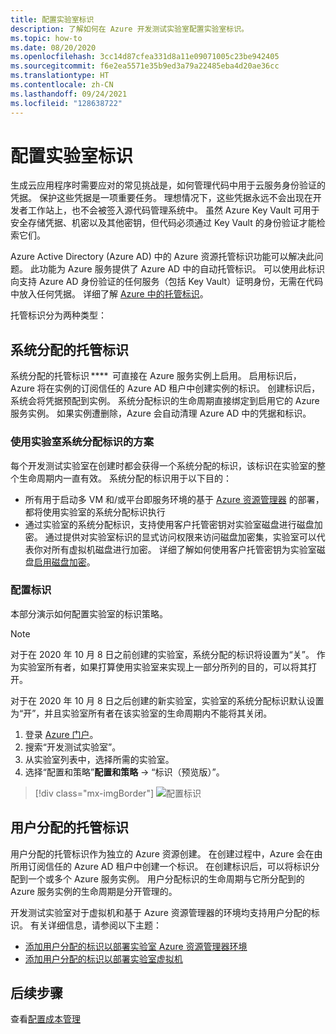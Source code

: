 ```yaml
---
title: 配置实验室标识
description: 了解如何在 Azure 开发测试实验室配置实验室标识。
ms.topic: how-to
ms.date: 08/20/2020
ms.openlocfilehash: 3cc14d87cfea331d8a11e09071005c23be942405
ms.sourcegitcommit: f6e2ea5571e35b9ed3a79a22485eba4d20ae36cc
ms.translationtype: HT
ms.contentlocale: zh-CN
ms.lasthandoff: 09/24/2021
ms.locfileid: "128638722"
---
```

# <a name="configure-a-lab-identity"></a>配置实验室标识

生成云应用程序时需要应对的常见挑战是，如何管理代码中用于云服务身份验证的凭据。 保护这些凭据是一项重要任务。 理想情况下，这些凭据永远不会出现在开发者工作站上，也不会被签入源代码管理系统中。 虽然 Azure Key Vault 可用于安全存储凭据、机密以及其他密钥，但代码必须通过 Key Vault 的身份验证才能检索它们。 

Azure Active Directory (Azure AD) 中的 Azure 资源托管标识功能可以解决此问题。 此功能为 Azure 服务提供了 Azure AD 中的自动托管标识。 可以使用此标识向支持 Azure AD 身份验证的任何服务（包括 Key Vault）证明身份，无需在代码中放入任何凭据。 详细了解 [Azure 中的托管标识](../active-directory/managed-identities-azure-resources/overview.md)。 

托管标识分为两种类型： 

## <a name="system-assigned-managed-identity"></a>系统分配的托管标识  

系统分配的托管标识 ****  可直接在 Azure 服务实例上启用。 启用标识后，Azure 将在实例的订阅信任的 Azure AD 租户中创建实例的标识。 创建标识后，系统会将凭据预配到实例。 系统分配标识的生命周期直接绑定到启用它的 Azure 服务实例。 如果实例遭删除，Azure 会自动清理 Azure AD 中的凭据和标识。 

### <a name="scenarios-for-using-labs-system-assigned-identity"></a>使用实验室系统分配标识的方案  

每个开发测试实验室在创建时都会获得一个系统分配的标识，该标识在实验室的整个生命周期内一直有效。 系统分配的标识用于以下目的：  

- 所有用于启动多 VM 和/或平台即服务环境的基于 [Azure 资源管理器](devtest-lab-create-environment-from-arm.md) 的部署，都将使用实验室的系统分配标识执行  
- 通过实验室的系统分配标识，支持使用客户托管密钥对实验室磁盘进行磁盘加密。 通过提供对实验室标识的显式访问权限来访问磁盘加密集，实验室可以代表你对所有虚拟机磁盘进行加密。 详细了解如何使用客户托管密钥为实验室磁盘[启用磁盘加密](encrypt-disks-customer-managed-keys.md)。  

### <a name="configure-identity"></a>配置标识

本部分演示如何配置实验室的标识策略。

> [!NOTE]
> 对于在 2020 年 10 月 8 日之前创建的实验室，系统分配的标识将设置为“关”。 作为实验室所有者，如果打算使用实验室来实现上一部分所列的目的，可以将其打开。  
>
> 对于在 2020 年 10 月 8 日之后创建的新实验室，实验室的系统分配标识默认设置为“开”，并且实验室所有者在该实验室的生命周期内不能将其关闭。  

1. 登录 [Azure 门户](https://portal.azure.com)。
1. 搜索“开发测试实验室”。
1. 从实验室列表中，选择所需的实验室。
1. 选择“配置和策略”**配置和策略** -> “标识（预览版）”。 

> [!div class="mx-imgBorder"]
> ![配置标识](./media/configure-lab-identity/configure-identity.png)

## <a name="user-assigned-managed-identity"></a>用户分配的托管标识  

用户分配的托管标识作为独立的 Azure 资源创建。 在创建过程中，Azure 会在由所用订阅信任的 Azure AD 租户中创建一个标识。 在创建标识后，可以将标识分配到一个或多个 Azure 服务实例。 用户分配标识的生命周期与它所分配到的 Azure 服务实例的生命周期是分开管理的。 

开发测试实验室对于虚拟机和基于 Azure 资源管理器的环境均支持用户分配的标识。  有关详细信息，请参阅以下主题：

- [添加用户分配的标识以部署实验室 Azure 资源管理器环境](use-managed-identities-environments.md)
- [添加用户分配的标识以部署实验室虚拟机](enable-managed-identities-lab-vms.md)

## <a name="next-steps"></a>后续步骤

查看[配置成本管理](devtest-lab-configure-cost-management.md)